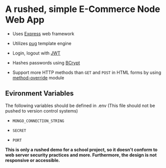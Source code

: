 # A rushed, simple E-Commerce Node Web App

* Uses [Express](https://expressjs.com/) web framework

* Utilizes [pug](https://pugjs.org/api/getting-started.html) template engine

* Login, logout with [JWT](https://www.npmjs.com/package/jsonwebtoken)

* Hashes passwords using [BCrypt](https://www.npmjs.com/package/bcrypt)

* Support more HTTP methods than ```GET``` and ```POST``` in HTML forms by using [method-override](https://www.npmjs.com/package/method-override) module

## Evironment Variables

The following variables should be defined in .env (This file should not be pushed to version control systems)

* ```MONGO_CONNECTION_STRING```

* ```SECRET```

* ```PORT```

**This is only a rushed demo for a school project, so it doesn't conform to web server security practices and more. Furthermore, the design is not responsive or accessible.** 

